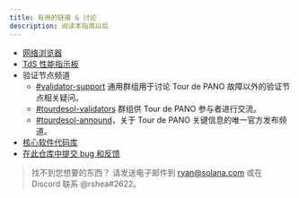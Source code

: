 ```yaml
---
title: 有用的链接 & 讨论
description: 阅读本指南以后
---
```


- [网络浏览器](http://explorer.solana.com/)
- [TdS 性能指示板](https://metrics.safecoin.org:3000/d/monitor-edge/cluster-telemetry-edge?refresh=1m&from=now-15m&to=now&var-testnet=tds)
- 验证节点频道
  - [\#validator-support](https://discord.gg/rZsenD) 通用群组用于讨论 Tour de PANO 故障以外的验证节点相关疑问。
  - [\#tourdesol-validators](https://discord.gg/BdujK2) 群组供 Tour de PANO 参与者进行交流。
  - [\#tourdesol-annound](https://discord.gg/Q5TxEC)，关于 Tour de PANO 关键信息的唯一官方发布频道。
- [核心软件代码库](https://github.com/fair-exchange/safecoin)
- [在此仓库中提交 bug 和反馈](https://github.com/fair-exchange/safecoin/issues)

> 找不到您想要的东西？ 请发送电子邮件到 ryan@solana.com 或在 Discord 联系 @rshea\#2622。
